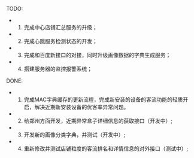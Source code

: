 TODO:

+ 1. 完成中心店铺汇总服务的升级；
+ 2. 完成心跳服务检测状态的开发；
+ 3. 完成和百度新接口的对接，同时升级画像数据的字典生成服务；
+ 4. 搭建服务器的监控报警系统；

DONE:

+ 1. 完成MAC字典缓存的更新流程，完成新安装的设备的客流功能的轻质开启，解决近期新安装设备的优客率异常问题。
+ 2. 给郑州方面开发，近期异常盒子详细信息的获取接口（开发中）;
+ 3. 开发新的画像分类字典，并测试（开发中）;
+ 4. 重新修改并测试店铺粒度的客流排名和详情信息的对外接口（测试中）;
